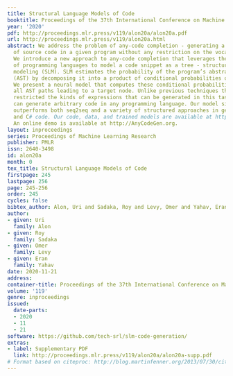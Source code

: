 ```yaml
---
title: Structural Language Models of Code
booktitle: Proceedings of the 37th International Conference on Machine Learning
year: '2020'
pdf: http://proceedings.mlr.press/v119/alon20a/alon20a.pdf
url: http://proceedings.mlr.press/v119/alon20a.html
abstract: We address the problem of any-code completion - generating a missing piece
  of source code in a given program without any restriction on the vocabulary or structure.
  We introduce a new approach to any-code completion that leverages the strict syntax
  of programming languages to model a code snippet as a tree - structural language
  modeling (SLM). SLM estimates the probability of the program’s abstract syntax tree
  (AST) by decomposing it into a product of conditional probabilities over its nodes.
  We present a neural model that computes these conditional probabilities by considering
  all AST paths leading to a target node. Unlike previous techniques that have severely
  restricted the kinds of expressions that can be generated in this task, our approach
  can generate arbitrary code in any programming language. Our model significantly
  outperforms both seq2seq and a variety of structured approaches in generating Java
  and C# code. Our code, data, and trained models are available at http://github.com/tech-srl/slm-code-generation/.
  An online demo is available at http://AnyCodeGen.org.
layout: inproceedings
series: Proceedings of Machine Learning Research
publisher: PMLR
issn: 2640-3498
id: alon20a
month: 0
tex_title: Structural Language Models of Code
firstpage: 245
lastpage: 256
page: 245-256
order: 245
cycles: false
bibtex_author: Alon, Uri and Sadaka, Roy and Levy, Omer and Yahav, Eran
author:
- given: Uri
  family: Alon
- given: Roy
  family: Sadaka
- given: Omer
  family: Levy
- given: Eran
  family: Yahav
date: 2020-11-21
address: 
container-title: Proceedings of the 37th International Conference on Machine Learning
volume: '119'
genre: inproceedings
issued:
  date-parts:
  - 2020
  - 11
  - 21
software: https://github.com/tech-srl/slm-code-generation/
extras:
- label: Supplementary PDF
  link: http://proceedings.mlr.press/v119/alon20a/alon20a-supp.pdf
# Format based on citeproc: http://blog.martinfenner.org/2013/07/30/citeproc-yaml-for-bibliographies/
---
```

